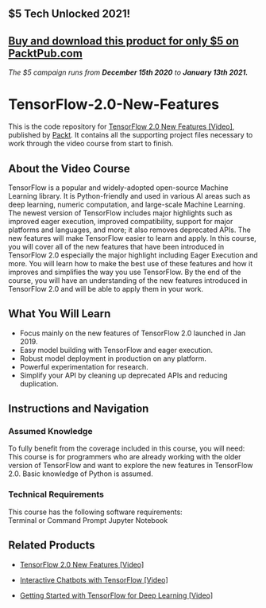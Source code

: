 ## $5 Tech Unlocked 2021!
[Buy and download this product for only $5 on PacktPub.com](https://www.packtpub.com/)
-----
*The $5 campaign         runs from __December 15th 2020__ to __January 13th 2021.__*

# TensorFlow-2.0-New-Features
This is the code repository for [TensorFlow 2.0 New Features [Video]](https://www.packtpub.com/big-data-and-business-intelligence/tensorflow-20-new-features-video), published by [Packt](https://www.packtpub.com/?utm_source=github). It contains all the supporting project files necessary to work through the video course from start to finish.
## About the Video Course
TensorFlow is a popular and widely-adopted open-source Machine Learning library. It is Python-friendly and used in various AI areas such as deep learning, numeric computation, and large-scale Machine Learning. The newest version of TensorFlow includes major highlights such as improved eager execution, improved compatibility, support for major platforms and languages, and more; it also removes deprecated APIs. The new features will make TensorFlow easier to learn and apply.
In this course, you will cover all of the new features that have been introduced in TensorFlow 2.0 especially the major highlight including Eager Execution and more. You will learn how to make the best use of these features and how it improves and simplifies the way you use TensorFlow.
By the end of the course, you will have an understanding of the new features introduced in TensorFlow 2.0 and will be able to apply them in your work.

<H2>What You Will Learn</H2>
<DIV class=book-info-will-learn-text>
<UL>
<LI> Focus mainly on the new features of TensorFlow 2.0 launched in Jan 2019. 
<LI> Easy model building with TensorFlow and eager execution.
<LI> Robust model deployment in production on any platform.
<LI> Powerful experimentation for research.
<LI> Simplify your API by cleaning up deprecated APIs and reducing duplication.</UL></DIV>

## Instructions and Navigation
### Assumed Knowledge
To fully benefit from the coverage included in this course, you will need:<br/>
This course is for programmers who are already working with the older version of TensorFlow and want to explore the new features in TensorFlow 2.0. Basic knowledge of Python is assumed.
### Technical Requirements
This course has the following software requirements:<br/>
Terminal or Command Prompt
Jupyter Notebook





## Related Products
* [TensorFlow 2.0 New Features [Video]](https://www.packtpub.com/big-data-and-business-intelligence/tensorflow-20-new-features-video)

* [Interactive Chatbots with TensorFlow [Video]](https://www.packtpub.com/big-data-and-business-intelligence/interactive-chatbots-tensorflow-video)

* [Getting Started with TensorFlow for Deep Learning [Video]](https://www.packtpub.com/big-data-and-business-intelligence/getting-started-tensorflow-deep-learning-video)
